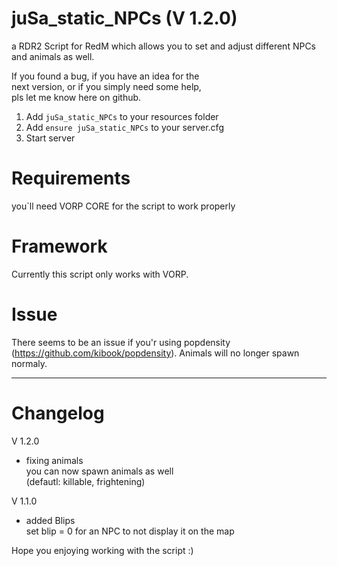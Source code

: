 # juSa_static_NPCs (V 1.2.0)
a RDR2 Script for RedM which allows you to set and adjust different NPCs and animals as well.

If you found a bug, if you have an idea for the <br>
next version, or if you simply need some help,<br>
pls let me know here on github.


1) Add ``juSa_static_NPCs`` to your resources folder
2) Add ``ensure juSa_static_NPCs`` to your server.cfg
3) Start server

# Requirements
you`ll need VORP CORE for the script to work properly


# Framework
Currently this script only works with VORP.

# Issue
There seems to be an issue if you'r using popdensity (https://github.com/kibook/popdensity). Animals will no longer spawn normaly.

---

# Changelog
V 1.2.0  <br>
- fixing animals <br>
you can now spawn animals as well <br>
(defautl: killable, frightening) <br>

V 1.1.0 <br>
- added Blips <br>
set blip = 0 for an NPC to not display it on the map <br>


Hope you enjoying working with the script :)
